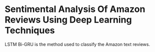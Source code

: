 # Sentimental Analysis Of Amazon Reviews Using Deep Learning Techniques
LSTM Bi-GRU is the method used to classify the Amazon text reviews.
